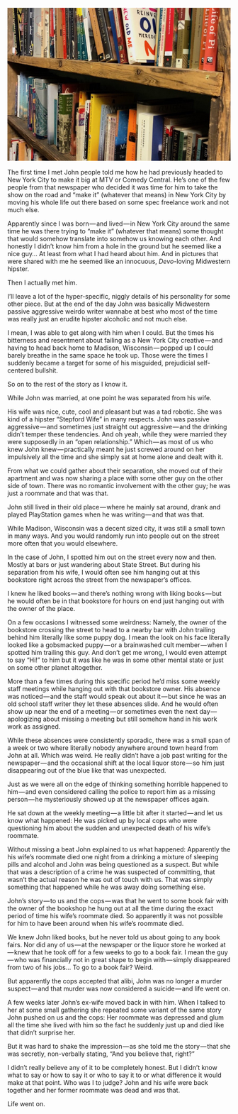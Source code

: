 <!-----
title: The Bibliophilic Comedian Gets Questioned by the Police
description: About the Time a Co-Worker Mysteriously Disappeared and Returned With a Story to Tell
date: '2018-07-23T03:29:33.052Z'
slug: 934e5f58c0b0
----->

![](../img/The-Bibliophilic-Comedian-Gets-Questioned-by-the-Police.jpg)

The first time I met John people told me how he had previously headed to New York City to make it big at MTV or Comedy Central. He’s one of the few people from that newspaper who decided it was time for him to take the show on the road and “make it” (whatever that means) in New York City by moving his whole life out there based on some spec freelance work and not much else.

Apparently since I was born — and lived — in New York City around the same time he was there trying to “make it” (whatever that means) some thought that would somehow translate into somehow us knowing each other. And honestly I didn’t know him from a hole in the ground but he seemed like a nice guy… At least from what I had heard about him. And in pictures that were shared with me he seemed like an innocuous, _Devo_\-loving Midwestern hipster.

Then I actually met him.

I’ll leave a lot of the hyper-specific, niggly details of his personality for some other piece. But at the end of the day John was basically Midwestern passive aggressive weirdo writer wannabe at best who most of the time was really just an erudite hipster alcoholic and not much else.

I mean, I was able to get along with him when I could. But the times his bitterness and resentment about failing as a New York City creative — and having to head back home to Madison, Wisconsin — popped up I could barely breathe in the same space he took up. Those were the times I suddenly became a target for some of his misguided, prejudicial self-centered bullshit.

So on to the rest of the story as I know it.

While John was married, at one point he was separated from his wife.

His wife was nice, cute, cool and pleasant but was a tad robotic. She was kind of a hipster “Stepford Wife” in many respects. John was passive aggressive — and sometimes just straight out aggressive — and the drinking didn’t temper these tendencies. And oh yeah, while they were married they were supposedly in an “open relationship.” Which — as most of us who knew John knew — practically meant he just screwed around on her impulsively all the time and she simply sat at home alone and dealt with it.

From what we could gather about their separation, she moved out of their apartment and was now sharing a place with some other guy on the other side of town. There was no romantic involvement with the other guy; he was just a roommate and that was that.

John still lived in their old place — where he mainly sat around, drank and played PlayStation games when he was writing — and that was that.

While Madison, Wisconsin was a decent sized city, it was still a small town in many ways. And you would randomly run into people out on the street more often that you would elsewhere.

In the case of John, I spotted him out on the street every now and then. Mostly at bars or just wandering about State Street. But during his separation from his wife, I would often see him hanging out at this bookstore right across the street from the newspaper’s offices.

I knew he liked books — and there’s nothing wrong with liking books — but he would often be in that bookstore for hours on end just hanging out with the owner of the place.

On a few occasions I witnessed some weirdness: Namely, the owner of the bookstore crossing the street to head to a nearby bar with John trailing behind him literally like some puppy dog. I mean the look on his face literally looked like a gobsmacked puppy — or a brainwashed cult member — when I spotted him trailing this guy. And don’t get me wrong, I would even attempt to say “Hi!” to him but it was like he was in some other mental state or just on some other planet altogether.

More than a few times during this specific period he’d miss some weekly staff meetings while hanging out with that bookstore owner. His absence was noticed — and the staff would speak out about it — but since he was an old school staff writer they let these absences slide. And he would often show up near the end of a meeting — or sometimes even the next day — apologizing about missing a meeting but still somehow hand in his work work as assigned.

While these absences were consistently sporadic, there was a small span of a week or two where literally nobody anywhere around town heard from John at all. Which was weird. He really didn’t have a job past writing for the newspaper — and the occasional shift at the local liquor store — so him just disappearing out of the blue like that was unexpected.

Just as we were all on the edge of thinking something horrible happened to him — and even considered calling the police to report him as a missing person — he mysteriously showed up at the newspaper offices again.

He sat down at the weekly meeting — a little bit after it started — and let us know what happened: He was picked up by local cops who were questioning him about the sudden and unexpected death of his wife’s roommate.

Without missing a beat John explained to us what happened: Apparently the his wife’s roommate died one night from a drinking a mixture of sleeping pills and alcohol and John was being questioned as a suspect. But while that was a description of a crime he was suspected of committing, that wasn’t the actual reason he was out of touch with us. That was simply something that happened while he was away doing something else.

John’s story — to us and the cops — was that he went to some book fair with the owner of the bookshop he hung out at all the time during the exact period of time his wife’s roommate died. So apparently it was not possible for him to have been around when his wife’s roommate died.

We knew John liked books, but he never told us about going to any book fairs. Nor did any of us — at the newspaper or the liquor store he worked at — knew that he took off for a few weeks to go to a book fair. I mean the guy — who was financially not in great shape to begin with — simply disappeared from two of his jobs… To go to a book fair? Weird.

But apparently the cops accepted that alibi, John was no longer a murder suspect — and that murder was now considered a suicide — and life went on.

A few weeks later John’s ex-wife moved back in with him. When I talked to her at some small gathering she repeated some variant of the same story John pushed on us and the cops: Her roommate was depressed and glum all the time she lived with him so the fact he suddenly just up and died like that didn’t surprise her.

But it was hard to shake the impression — as she told me the story — that she was secretly, non-verbally stating, “And you believe that, right?”

I didn’t really believe any of it to be completely honest. But I didn’t know what to say or how to say it or who to say it to or what difference it would make at that point. Who was I to judge? John and his wife were back together and her former roommate was dead and was that.

Life went on.
